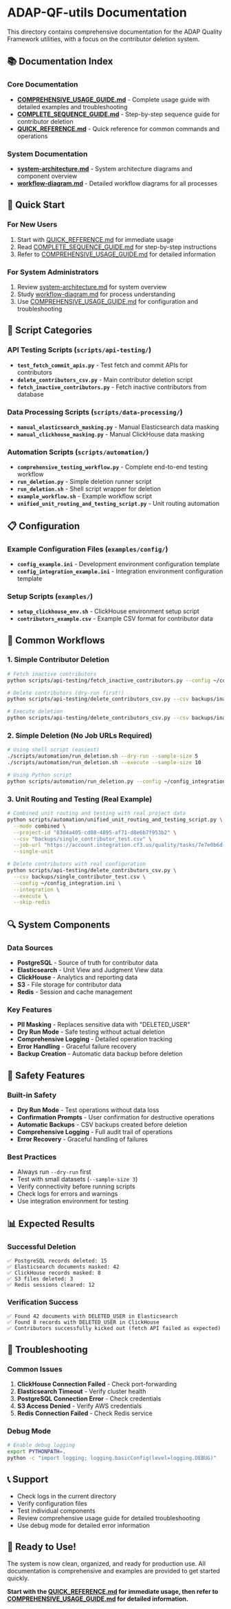 # ADAP-QF-utils Documentation

This directory contains comprehensive documentation for the ADAP Quality Framework utilities, with a focus on the contributor deletion system.

## 📚 Documentation Index

### Core Documentation
- **[COMPREHENSIVE_USAGE_GUIDE.md](COMPREHENSIVE_USAGE_GUIDE.md)** - Complete usage guide with detailed examples and troubleshooting
- **[COMPLETE_SEQUENCE_GUIDE.md](COMPLETE_SEQUENCE_GUIDE.md)** - Step-by-step sequence guide for contributor deletion
- **[QUICK_REFERENCE.md](QUICK_REFERENCE.md)** - Quick reference for common commands and operations

### System Documentation
- **[system-architecture.md](system-architecture.md)** - System architecture diagrams and component overview
- **[workflow-diagram.md](workflow-diagram.md)** - Detailed workflow diagrams for all processes

## 🎯 Quick Start

### For New Users
1. Start with [QUICK_REFERENCE.md](QUICK_REFERENCE.md) for immediate usage
2. Read [COMPLETE_SEQUENCE_GUIDE.md](COMPLETE_SEQUENCE_GUIDE.md) for step-by-step instructions
3. Refer to [COMPREHENSIVE_USAGE_GUIDE.md](COMPREHENSIVE_USAGE_GUIDE.md) for detailed information

### For System Administrators
1. Review [system-architecture.md](system-architecture.md) for system overview
2. Study [workflow-diagram.md](workflow-diagram.md) for process understanding
3. Use [COMPREHENSIVE_USAGE_GUIDE.md](COMPREHENSIVE_USAGE_GUIDE.md) for configuration and troubleshooting

## 🔧 Script Categories

### API Testing Scripts (`scripts/api-testing/`)
- **`test_fetch_commit_apis.py`** - Test fetch and commit APIs for contributors
- **`delete_contributors_csv.py`** - Main contributor deletion script
- **`fetch_inactive_contributors.py`** - Fetch inactive contributors from database

### Data Processing Scripts (`scripts/data-processing/`)
- **`manual_elasticsearch_masking.py`** - Manual Elasticsearch data masking
- **`manual_clickhouse_masking.py`** - Manual ClickHouse data masking

### Automation Scripts (`scripts/automation/`)
- **`comprehensive_testing_workflow.py`** - Complete end-to-end testing workflow
- **`run_deletion.py`** - Simple deletion runner script
- **`run_deletion.sh`** - Shell script wrapper for deletion
- **`example_workflow.sh`** - Example workflow script
- **`unified_unit_routing_and_testing_script.py`** - Unit routing automation

## 📋 Configuration

### Example Configuration Files (`examples/config/`)
- **`config_example.ini`** - Development environment configuration template
- **`config_integration_example.ini`** - Integration environment configuration template

### Setup Scripts (`examples/`)
- **`setup_clickhouse_env.sh`** - ClickHouse environment setup script
- **`contributors_example.csv`** - Example CSV format for contributor data

## 🚀 Common Workflows

### 1. Simple Contributor Deletion
```bash
# Fetch inactive contributors
python scripts/api-testing/fetch_inactive_contributors.py --config ~/config_integration.ini --integration --execute

# Delete contributors (dry-run first!)
python scripts/api-testing/delete_contributors_csv.py --csv backups/inactive_contributors_*.csv --config ~/config_integration.ini --integration --dry-run

# Execute deletion
python scripts/api-testing/delete_contributors_csv.py --csv backups/inactive_contributors_*.csv --config ~/config_integration.ini --integration --execute
```

### 2. Simple Deletion (No Job URLs Required)
```bash
# Using shell script (easiest)
./scripts/automation/run_deletion.sh --dry-run --sample-size 5
./scripts/automation/run_deletion.sh --execute --sample-size 10

# Using Python script
python scripts/automation/run_deletion.py --config ~/config_integration.ini --integration --execute --sample-size 10
```

### 3. Unit Routing and Testing (Real Example)
```bash
# Combined unit routing and testing with real project data
python scripts/automation/unified_unit_routing_and_testing_script.py \
  --mode combined \
  --project-id "83d4a405-cd08-4895-af71-d8e6b7f953b2" \
  --csv "backups/single_contributor_test.csv" \
  --job-url "https://account.integration.cf3.us/quality/tasks/7e7e0b6d-c0ba-47e3-86a3-fd5e1b5dd468?secret=jFJFscUqSotzavqU7dIk8tk16kXgC7mtnoB8B8mXGFfCZU" \
  --single-unit

# Delete contributors with real configuration
python scripts/api-testing/delete_contributors_csv.py \
  --csv backups/single_contributor_test.csv \
  --config ~/config_integration.ini \
  --integration \
  --execute \
  --skip-redis
```

## 🔍 System Components

### Data Sources
- **PostgreSQL** - Source of truth for contributor data
- **Elasticsearch** - Unit View and Judgment View data
- **ClickHouse** - Analytics and reporting data
- **S3** - File storage for contributor data
- **Redis** - Session and cache management

### Key Features
- **PII Masking** - Replaces sensitive data with "DELETED_USER"
- **Dry Run Mode** - Safe testing without actual deletion
- **Comprehensive Logging** - Detailed operation tracking
- **Error Handling** - Graceful failure recovery
- **Backup Creation** - Automatic data backup before deletion

## 🚨 Safety Features

### Built-in Safety
- **Dry Run Mode** - Test operations without data loss
- **Confirmation Prompts** - User confirmation for destructive operations
- **Automatic Backups** - CSV backups created before deletion
- **Comprehensive Logging** - Full audit trail of operations
- **Error Recovery** - Graceful handling of failures

### Best Practices
- Always run `--dry-run` first
- Test with small datasets (`--sample-size 3`)
- Verify connectivity before running scripts
- Check logs for errors and warnings
- Use integration environment for testing

## 📊 Expected Results

### Successful Deletion
```
✅ PostgreSQL records deleted: 15
✅ Elasticsearch documents masked: 42
✅ ClickHouse records masked: 8
✅ S3 files deleted: 3
✅ Redis sessions cleared: 12
```

### Verification Success
```
✅ Found 42 documents with DELETED_USER in Elasticsearch
✅ Found 8 records with DELETED_USER in ClickHouse
✅ Contributors successfully kicked out (fetch API failed as expected)
```

## 🔧 Troubleshooting

### Common Issues
1. **ClickHouse Connection Failed** - Check port-forwarding
2. **Elasticsearch Timeout** - Verify cluster health
3. **PostgreSQL Connection Error** - Check credentials
4. **S3 Access Denied** - Verify AWS credentials
5. **Redis Connection Failed** - Check Redis service

### Debug Mode
```bash
# Enable debug logging
export PYTHONPATH=.
python -c "import logging; logging.basicConfig(level=logging.DEBUG)"
```

## 📞 Support

- Check logs in the current directory
- Verify configuration files
- Test individual components
- Review comprehensive usage guide for detailed troubleshooting
- Use debug mode for detailed error information

## 🎉 Ready to Use!

The system is now clean, organized, and ready for production use. All documentation is comprehensive and examples are provided to get started quickly.

**Start with the [QUICK_REFERENCE.md](QUICK_REFERENCE.md) for immediate usage, then refer to [COMPREHENSIVE_USAGE_GUIDE.md](COMPREHENSIVE_USAGE_GUIDE.md) for detailed information.**
